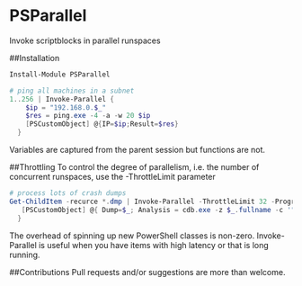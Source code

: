 # PSParallel
Invoke scriptblocks in parallel runspaces

##Installation
```PowerShell
Install-Module PSParallel
```

```PowerShell
# ping all machines in a subnet
1..256 | Invoke-Parallel {
    $ip = "192.168.0.$_" 
    $res = ping.exe -4 -a -w 20 $ip
    [PSCustomObject] @{IP=$ip;Result=$res}
  }
```

Variables are captured from the parent session but functions are not.

##Throttling
To control the degree of parallelism, i.e. the number of concurrent runspaces, use the -ThrottleLimit parameter

```PowerShell
# process lots of crash dumps
Get-ChildItem -recurce *.dmp | Invoke-Parallel -ThrottleLimit 32 -ProgressActivity "Processing dumps" {
   [PSCustomObject] @{ Dump=$_; Analysis = cdb.exe -z $_.fullname -c '"!analyze -v;q"'
  }
```

The overhead of spinning up new PowerShell classes is non-zero. Invoke-Parallel is useful when you have items with high latency or that is long running.


##Contributions
Pull requests and/or suggestions are more than welcome.
